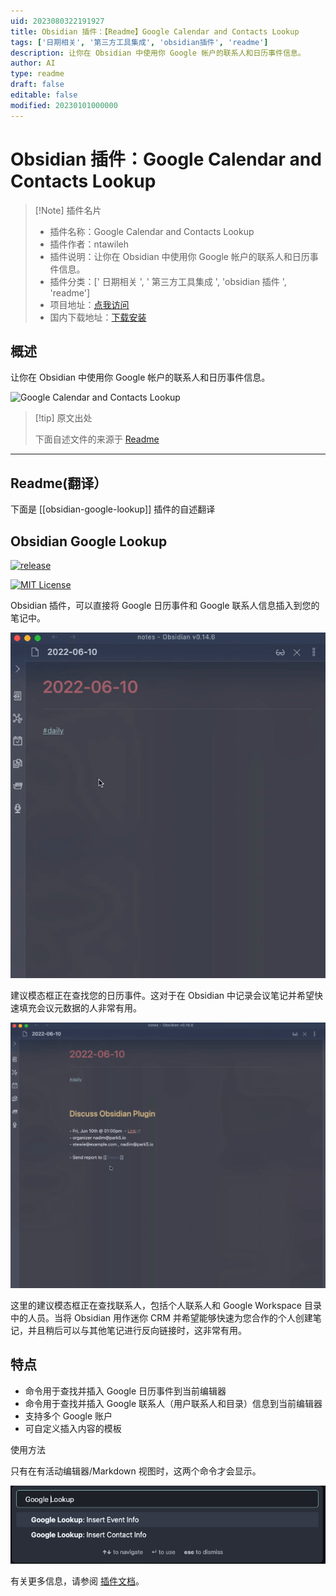 ```yaml
---
uid: 2023080322191927
title: Obsidian 插件：【Readme】Google Calendar and Contacts Lookup
tags: ['日期相关', '第三方工具集成', 'obsidian插件', 'readme']
description: 让你在 Obsidian 中使用你 Google 帐户的联系人和日历事件信息。
author: AI
type: readme
draft: false
editable: false
modified: 20230101000000
---
```


# Obsidian 插件：Google Calendar and Contacts Lookup

> [!Note] 插件名片
> - 插件名称：Google Calendar and Contacts Lookup
> - 插件作者：ntawileh
> - 插件说明：让你在 Obsidian 中使用你 Google 帐户的联系人和日历事件信息。
> - 插件分类：[' 日期相关 ', ' 第三方工具集成 ', 'obsidian 插件 ', 'readme']
> - 项目地址：[点我访问](https://github.com/ntawileh/obsidian-google-lookup)
> - 国内下载地址：[下载安装](https://pkmer.cn/products/plugin/pluginMarket/?obsidian-google-lookup)

## 概述

让你在 Obsidian 中使用你 Google 帐户的联系人和日历事件信息。

![Google Calendar and Contacts Lookup](https://cdn.pkmer.cn/covers/obsidian-google-lookup.png!pkmer)

> [!tip] 原文出处
>
>下面自述文件的来源于 [Readme](https://ghproxy.net/https://raw.githubusercontent.com/ntawileh/obsidian-google-lookup/main/README.md)
>

---

## Readme(翻译）

下面是 [[obsidian-google-lookup]] 插件的自述翻译

## Obsidian Google Lookup

[![release](https://img.shields.io/github/v/release/ntawileh/obsidian-google-lookup?display_name=tag&sort=semver)](https://github.com/ntawileh/obsidian-google-lookup)

[![MIT License](https://img.shields.io/github/license/ntawileh/obsidian-google-lookup)](LICENSE)

Obsidian 插件，可以直接将 Google 日历事件和 Google 联系人信息插入到您的笔记中。

![](https://raw.githubusercontent.com/ntawileh/obsidian-google-lookup/main/docs/images/event-insert.gif)

建议模态框正在查找您的日历事件。这对于在 Obsidian 中记录会议笔记并希望快速填充会议元数据的人非常有用。

![](https://raw.githubusercontent.com/ntawileh/obsidian-google-lookup/main/docs/images/contact-insert.gif)

这里的建议模态框正在查找联系人，包括个人联系人和 Google Workspace 目录中的人员。当将 Obsidian 用作迷你 CRM 并希望能够快速为您合作的个人创建笔记，并且稍后可以与其他笔记进行反向链接时，这非常有用。

## 特点

- 命令用于查找并插入 Google 日历事件到当前编辑器
- 命令用于查找并插入 Google 联系人（用户联系人和目录）信息到当前编辑器
- 支持多个 Google 账户
- 可自定义插入内容的模板

使用方法

只有在有活动编辑器/Markdown 视图时，这两个命令才会显示。

![](https://raw.githubusercontent.com/ntawileh/obsidian-google-lookup/main/docs/images/commands.png)

有关更多信息，请参阅 [插件文档](https://ntawileh.github.io/obsidian-google-lookup)。
